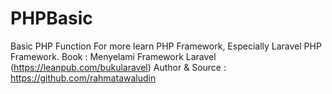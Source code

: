 # PHPBasic

Basic PHP Function For more learn PHP Framework, Especially Laravel PHP Framework.
Book : Menyelami Framework Laravel (https://leanpub.com/bukularavel)
Author & Source : https://github.com/rahmatawaludin
